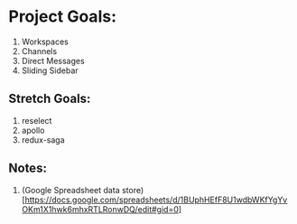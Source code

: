 # Project Goals:

1. Workspaces
2. Channels
3. Direct Messages
4. Sliding Sidebar

## Stretch Goals:

1. reselect
2. apollo
3. redux-saga

## Notes:

1. (Google Spreadsheet data store)[https://docs.google.com/spreadsheets/d/1BUphHEfF8U1wdbWKfYgYvOKm1X1hwk6mhxRTLRonwDQ/edit#gid=0]
